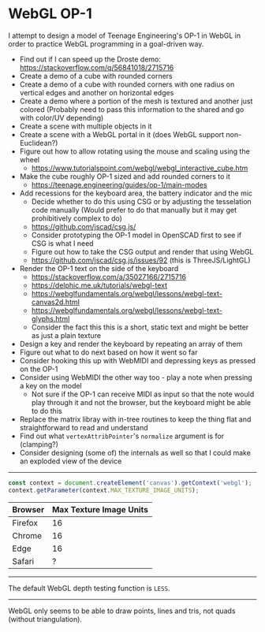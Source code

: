 # WebGL OP-1

I attempt to design a model of Teenage Engineering's OP-1 in WebGL in order to
practice WebGL programming in a goal-driven way.

- Find out if I can speed up the Droste demo: https://stackoverflow.com/q/56841018/2715716
- Create a demo of a cube with rounded corners
- Create a demo of a cube with rounded corners with one radius on vertical edges
  and another on horizontal edges
- Create a demo where a portion of the mesh is textured and another just colored
  (Probably need to pass this information to the shared and go with color/UV depending)
- Create a scene with multiple objects in it
- Create a scene with a WebGL portal in it (does WebGL support non-Euclidean?)
- Figure out how to allow rotating using the mouse and scaling using the wheel
  - https://www.tutorialspoint.com/webgl/webgl_interactive_cube.htm
- Make the cube roughly OP-1 sized and add rounded corners to it
  - https://teenage.engineering/guides/op-1/main-modes
- Add recessions for the keyboard area, the battery indicator and the mic
  - Decide whether to do this using CSG or by adjusting the tesselation code manually
    (Would prefer to do that manually but it may get prohibitively complex to do)
  - https://github.com/jscad/csg.js/
  - Consider prototyping the OP-1 model in OpenSCAD first to see if CSG is what I need
  - Figure out how to take the CSG output and render that using WebGL
  - https://github.com/jscad/csg.js/issues/92 (this is ThreeJS/LightGL)
- Render the OP-1 text on the side of the keyboard
  - https://stackoverflow.com/a/35027166/2715716
  - https://delphic.me.uk/tutorials/webgl-text
  - https://webglfundamentals.org/webgl/lessons/webgl-text-canvas2d.html
  - https://webglfundamentals.org/webgl/lessons/webgl-text-glyphs.html
  - Consider the fact this this is a short, static text and might be better as
    just a plain texture
- Design a key and render the keyboard by repeating an array of them
- Figure out what to do next based on how it went so far
- Consider hooking this up with WebMIDI and depressing keys as pressed on the OP-1
- Consider using WebMIDI the other way too - play a note when pressing a key on
  the model
  - Not sure if the OP-1 can receive MIDI as input so that the note would play
    through it and not the browser, but the keyboard might be able to do this
- Replace the matrix libray with in-tree routines to keep the thing flat and
  straightforward to read and understand
- Find out what `vertexAttribPointer`'s `normalize` argument is for (clamping?)
- Consider designing (some of) the internals as well so that I could make an
  exploded view of the device

---

```js
const context = document.createElement('canvas').getContext('webgl');
context.getParameter(context.MAX_TEXTURE_IMAGE_UNITS);
```

| Browser | Max Texture Image Units |
|-|-|
| Firefox | 16 |
| Chrome | 16 |
| Edge | 16 |
| Safari | ? |

---

The default WebGL depth testing function is `LESS`.

---

WebGL only seems to be able to draw points, lines and tris, not quads
(without triangulation).
